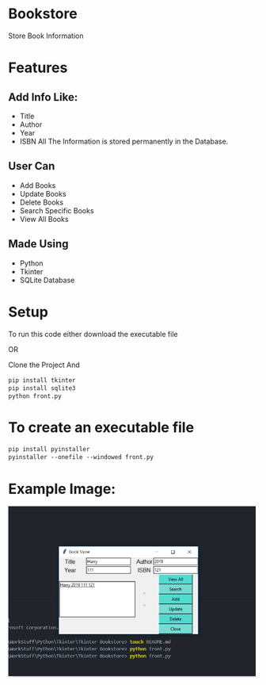 # Bookstore
Store Book Information

# Features
## Add Info Like:
* Title
* Author
* Year
* ISBN
All The Information is stored permanently in the Database.

## User Can
* Add Books
* Update Books
* Delete Books
* Search Specific Books
* View All Books

## Made Using
* Python
* Tkinter
* SQLite Database

# Setup
To run this code either download the executable file

OR

Clone the Project And
```
pip install tkinter
pip install sqlite3
python front.py
```
# To create an executable file
```
pip install pyinstaller
pyinstaller --onefile --windowed front.py
```

# Example Image:
![alt text](https://raw.githubusercontent.com/hrithikkothari1234/TkinterBookstore/master/exampleimage.png)

